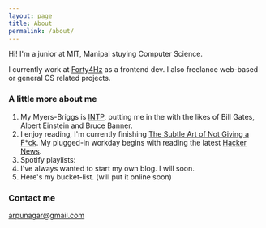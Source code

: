 ```yaml
---
layout: page
title: About
permalink: /about/
---
```


Hi! I'm a junior at MIT, Manipal stuying Computer Science.

I currently work at [Forty4Hz](https://www.forty4hz.com) as a frontend dev. I also freelance web-based or general CS related projects.

### A little more about me

1. My Myers-Briggs is [INTP](https://www.16personalities.com/intp-personality), putting me in the with the likes of Bill Gates, Albert Einstein and Bruce Banner.
2. I enjoy reading, I'm currently finishing [The Subtle Art of Not Giving a F*ck](https://www.amazon.in/Subtle-Art-Not-Giving/dp/0062641549). My plugged-in workday begins with reading the latest [Hacker News](https://news.ycombinator.com/).
3. Spotify playlists: 
4. I've always wanted to start my own blog. I will soon.
5. Here's my bucket-list. (will put it online soon)
### Contact me

[arpunagar@gmail.com](mailto:arpunagar@gmail.com)